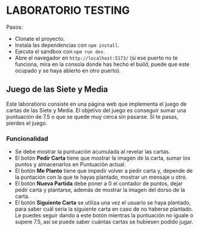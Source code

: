 # LABORATORIO TESTING

Pasos:

- Clonate el proyecto.
- Instala las dependencias con `npm install`.
- Ejecuta el sandbox con `npm run dev`.
- Abre el navegador en `http://localhost:5173/` (si ese puerto no te funciona, mira en la consola donde has hecho el build, puede que este ocupado y se haya abierto en otro puerto).

## Juego de las Siete y Media

Este laboratiorio consiste en una página web que implementa el juego de cartas de las Siete y Media. El objetivo del juego es conseguir sumar una puntuación de 7.5 o que se quede muy cerca sin pasarse. Si te pasas, pierdes el juego.

### Funcionalidad

- Se debe mostrar la puntuación acumulada al revelar las cartas.
- El botón **Pedir Carta** tiene que mostrar la imagen de la carta, sumar los puntos y almacenarlos en Puntuación actual.
- El botón **Me Planto** tiene que impedir volver a pedir carta y, depende de la puntación con la que te hayas plantado, mostrar un mensaje u otro.
- El botón **Nueva Partida** debe poner a 0 el contador de puntos, dejar pedir carta y plantarse, además de mostrar la imagen del dorso de la carta.
- El botón **Siguiente Carta** se utiliza una vez el usuario se haya plantado, para saber cuál sería la siguiente carta en caso de no haberse plantado. Le puedes seguir dando a este botón mientras la puntuación no iguale o supere 7.5, así se puede saber cuántas cartas se hubiesen podido jugar.
